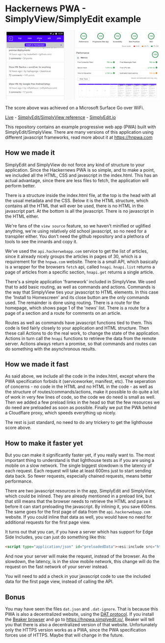 # Hackernews PWA - SimplyView/SimplyEdit example

![Lighthouse Score](https://github.com/SimplyEdit/hnpwa/raw/master/hnpwa.lighthouse.png)

The score above was achieved on a Microsoft Surface Go over WiFi.

[Live](https://hnpwa.simplyedit.io/) - [SimplyEdit/SimplyView reference](https://reference.simplyedit.io/) - [SimplyEdit.io](https://simplyedit.io/)

This repository contains an example progressive web app (PWA) built with SimplyEdit/SimplyView. 
There are many versions of this application using different javascript frameworks, read more about it at https://hnpwa.com

## How we made it

SimplyEdit and SimplyView do not force any kind of structure to your application. Since the Hackernews PWA is so simple, and to make a point, we included all the HTML, CSS and javascript in the index.html. This has an actual advantage, since there are less files to fetch, the application will perform better.

There is a structure inside the index.html file, at the top is the head with all the usual metadata and the CSS. Below it is the HTML structure, which contains all the HTML that will ever be used, there is no HTML in the javascript part. At the bottom is all the javascript. There is no javascript in the HTML either.

We're fans of the `view source` feature, so we haven't minified or uglified anything, we're using relatively old school javascript, so no need for a transpiler either. You don't need the github repository and a plethora of tools to see the innards and copy it.

We've used the `api.hackerwebapp.com` service to get the list of articles, since it already nicely groups the articles in pages of 30, which is a requirement for the `hnpwa.com` website. There is a small API, which basically is a wrapper for the browsers `fetch` api, called `hnapi`. `hnapi.list` returns a page of articles from a specific section, `hnapi.get` returns a single article.

There's a simple application 'framework' included in SimplyView. We used that to add basic routing, as well as commands and actions. Commands is the way that SimplyView ties your javascript to HTML elements. In this case the 'Install to Homescreen' and its close button are the only commands used. The remainder is done using routing. There is a route for the homepage, which shows page 1 of the 'news' list. There is a route for a page of a section and a route for comments on an article.

Routes as well as commands have javascript functions tied to them. This code is tied fairly closely to your application and HTML structure. Then these call Actions to do the real work, to change the state of the application. Actions in turn call the `hnapi` functions to retrieve the data from the remote server. Actions always return a promise, so that commands and routes can do something with the asynchronous results.

## How we made it fast

As said above, we include all the code in the index.html, except where the PWA specification forbids it (serviceworker, manifest, etc).
The seperation of concerns - no code in the HTML and no HTML in the code - as well as the structure of routes/commands/actions, make it possible to do quite a lot of work in very few lines of code, so the code we do need is small as well.
Then we added a few preload links in the head so that the few resources we do need are preloaded as soon as possible.
Finally we put the PWA behind a Cloudflare proxy, which speeds everything up nicely.

The rest is just standard, no need to do any trickery to get the lighthouse score above.

## How to make it faster yet

But you can make it significantly faster yet, if you really want to. The most important thing to understand is that lighthouse tests as if you are using a mobile on a slow network. The single biggest slowdown is the latency of each request. Each request will take at least 600ms just to start sending data back. So fewer requests, especially chained requests, means better performance.

There are two javascript resources in the app, SimplyEdit and SimplyView, which could be inlined. They are already mentioned in a preload link, but that still means that the browser needs to retrieve the HTML and parse it before it can start preloading the javascript. By inlining it, you save 600ms. The same goes for the first page of data from the `api.hackerwebapp.com` website. If you could inline that data as well, you would have no need for additional requests for the first page view.

It turns out that you can, if you have a server which has support for Edge Side Includes, you can just do something like this:

```html
<script type="application/json" id="preloadedData"><esi:include src="https://api.hackerwebapp.com/news" /></script>
```

And now your server will make the request, instead of the browser. As the slowdown, the latency, is in the slow mobile network, this change will do the request on the fast network of your server instead.

You will need to add a check in your javascript code to use the included data for the first page view, instead of calling the API.

## Bonus

You may have seen the files `dat.json` and `.dat-ignore`. That is because this PWA is also a decentralized website, using the [DAT protocol](https://www.datprotocol.com/). If you install the [Beaker browser](https://beakerbrowser.com/) and go to https://hnpwa.simplyedit.io/, Beaker will tell you that there is also a decentralized version of that website. Unfortunately only the HTTPS version works as a PWA, since the PWA specification forces use of HTTPS. Maybe that will change in the future.

